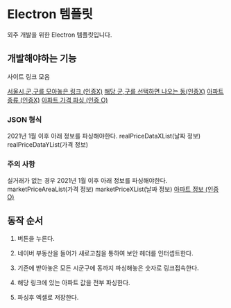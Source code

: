 # Electron 템플릿

외주 개발을 위한 Electron 템플릿입니다.

## 개발해야하는 기능

사이트 링크 모음

[서울시,군,구를 모아놓은 링크 (인증X)](https://new.land.naver.com/api/regions/list?cortarNo=1100000000)
[해당 군,구를 선택하면 나오는 동(인증X)](https://new.land.naver.com/api/regions/list?cortarNo=1168000000)
[아파트 종류 (인증X)](https://new.land.naver.com/api/regions/complexes?cortarNo=1168010300&realEstateType=APT%3APRE%3AABYG%3AJGC&order=)
[아파트 가격 파싱 (인증 O)](https://new.land.naver.com/api/complexes/3392/prices?complexNo=3392&tradeType=A1&year=5&priceChartChange=false&areaNo=3&type=chart)

### JSON 형식

2021년 1월 이후 아래 정보를 파싱해야한다.
realPriceDataXList(날짜 정보)
realPriceDataYList(가격 정보)

### 주의 사항

실거래가 없는 경우 2021년 1월 이후 아래 정보를 파싱해야한다.
marketPriceAreaList(가격 정보)
marketPriceXList(날짜 정보)
[아파트 정보 (인증 O)](https://new.land.naver.com/api/complexes/3392?sameAddressGroup=true)

## 동작 순서

1. 버튼을 누른다.

2. 네이버 부동산을 들어가 새로고침을 통하여 보안 헤더를 인터셉트한다.

3. 기존에 받아놓은 모든 시군구에 동까지 파싱해놓은 숫자로 링크접속한다.

4. 해당 링크에 있는 아파트 값을 전부 파싱한다.

5. 파싱후 엑셀로 저장한다.

